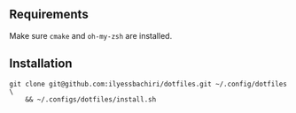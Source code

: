 ## Requirements
Make sure `cmake` and `oh-my-zsh` are installed.

## Installation

```
git clone git@github.com:ilyessbachiri/dotfiles.git ~/.config/dotfiles \
    && ~/.configs/dotfiles/install.sh
```
